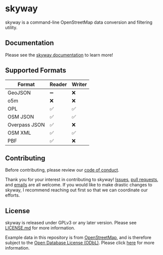 # skyway

skyway is a command-line OpenStreetMap data conversion and filtering utility.

## Documentation

Please see the [skyway documentation](https://maprva.github.io/skyway/) to learn more!

## Supported Formats

| Format        | Reader | Writer |
| --------------|--------|--------|
| GeoJSON       | ➖     | ❌     |
| o5m           | ❌     | ❌     |
| OPL           | ✅     | ✅     |
| OSM JSON      | ✅     | ✅     |
| Overpass JSON | ✅     | ❌     |
| OSM XML       | ✅     | ✅     |
| PBF           | ✅     | ❌     |

## Contributing

Before contributing, please review our [code of conduct](CODE_OF_CONDUCT.md).

Thank you for your interest in contributing to skyway!
[Issues](https://github.com/MapRVA/skyway/issues), [pull requests](https://github.com/MapRVA/skyway/pulls), and [emails](mailto:email@jacobhall.net) are all welcome.
If you would like to make drastic changes to skyway, I recommend reaching out first so that we can coordinate our efforts.

## License

skyway is released under GPLv3 or any later version.
Please see [LICENSE.md](LICENSE.md) for more information.

Example data in this repository is from [OpenStreetMap](https://www.openstreetmap.org), and is therefore subject to the [Open Database License (ODbL)](https://opendatacommons.org/licenses/odbl/).
Please click [here](https://www.openstreetmap.org/copyright) for more information.
